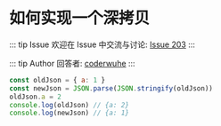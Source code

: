 # 如何实现一个深拷贝



::: tip Issue 
 欢迎在 Issue 中交流与讨论: [Issue 203](https://github.com/shfshanyue/Daily-Question/issues/203) 
:::

::: tip Author 
回答者: [coderwuhe](https://github.com/coderwuhe) 
:::

```js
const oldJson = { a: 1 }
const newJson = JSON.parse(JSON.stringify(oldJson))
oldJson.a = 2
console.log(oldJson) // {a: 2}
console.log(newJson) // {a: 1}
```
